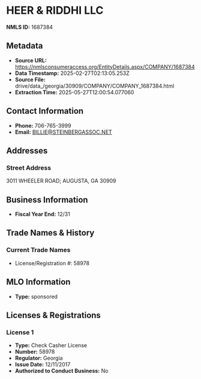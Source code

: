 # HEER & RIDDHI LLC

**NMLS ID:** 1687384

## Metadata
- **Source URL:** https://nmlsconsumeraccess.org/EntityDetails.aspx/COMPANY/1687384
- **Data Timestamp:** 2025-02-27T02:13:05.253Z
- **Source File:** drive/data_/georgia/30909/COMPANY/COMPANY_1687384.html
- **Extraction Time:** 2025-05-27T12:00:54.077060

## Contact Information
- **Phone:** 706-765-3999
- **Email:** BILLIE@STEINBERGASSOC.NET

## Addresses
### Street Address
3011 WHEELER ROAD; AUGUSTA, GA 30909

## Business Information
- **Fiscal Year End:** 12/31

## Trade Names & History
### Current Trade Names
- License/Registration #: 58978

## MLO Information
- **Type:** sponsored

## Licenses & Registrations

### License 1
- **Type:** Check Casher License
- **Number:** 58978
- **Regulator:** Georgia
- **Issue Date:** 12/11/2017
- **Authorized to Conduct Business:** No
